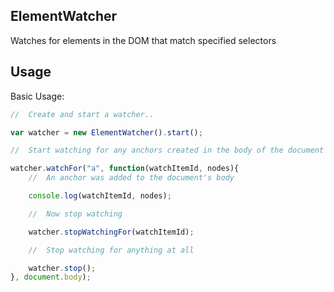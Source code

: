 **ElementWatcher**
-------
Watches for elements in the DOM that match specified selectors

Usage
----------

Basic Usage:

```javascript
//	Create and start a watcher..

var watcher = new ElementWatcher().start();

//	Start watching for any anchors created in the body of the document

watcher.watchFor("a", function(watchItemId, nodes){
	//	An anchor was added to the document's body

	console.log(watchItemId, nodes);

	//	Now stop watching

	watcher.stopWatchingFor(watchItemId);

	//	Stop watching for anything at all

	watcher.stop();
}, document.body);
````
